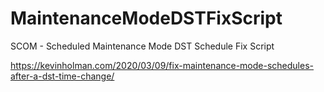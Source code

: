 # MaintenanceModeDSTFixScript
SCOM - Scheduled Maintenance Mode DST Schedule Fix Script

https://kevinholman.com/2020/03/09/fix-maintenance-mode-schedules-after-a-dst-time-change/
